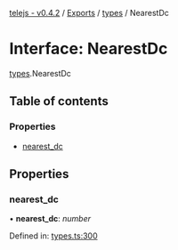 [telejs - v0.4.2](../README.md) / [Exports](../modules.md) / [types](../modules/types.md) / NearestDc

# Interface: NearestDc

[types](../modules/types.md).NearestDc

## Table of contents

### Properties

- [nearest\_dc](types.nearestdc.md#nearest_dc)

## Properties

### nearest\_dc

• **nearest\_dc**: *number*

Defined in: [types.ts:300](https://github.com/telejs/telejs/blob/64a8dcf/src/types.ts#L300)

